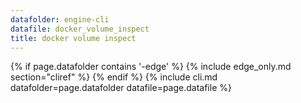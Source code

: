 ```yaml
---
datafolder: engine-cli
datafile: docker_volume_inspect
title: docker volume inspect
---
```

<!--
Sorry, but the contents of this page are automatically generated from
Docker's source code. If you want to suggest a change to the text that appears
here, you'll need to find the string by searching this repo:

https://www.github.com/docker/cli
-->

{% if page.datafolder contains '-edge' %} {% include edge_only.md section="cliref" %} {% endif %} {% include cli.md datafolder=page.datafolder datafile=page.datafile %}